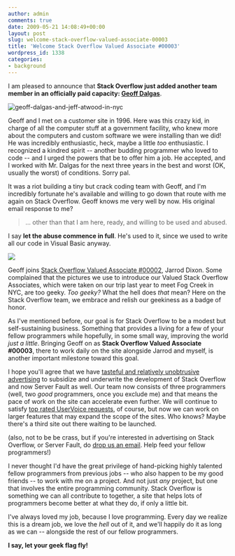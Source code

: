 ```yaml
---
author: admin
comments: true
date: 2009-05-21 14:08:49+00:00
layout: post
slug: welcome-stack-overflow-valued-associate-00003
title: 'Welcome Stack Overflow Valued Associate #00003'
wordpress_id: 1338
categories:
- background
---
```



I am pleased to announce that **Stack Overflow just added another team member in an officially paid capacity: [Geoff Dalgas](http://stackoverflow.com/users/2/geoff-dalgas)**.



![geoff-dalgas-and-jeff-atwood-in-nyc](http://blog.stackoverflow.com/wp-content/uploads/geoff-dalgas-and-jeff-atwood-in-nyc.jpg)



Geoff and I met on a customer site in 1996. Here was this crazy kid, in charge of all the computer stuff at a government facility, who knew more about the computers and custom software we were installing than we did! He was incredibly enthusiastic, heck, maybe a little _too_ enthusiastic. I recognized a kindred spirit -- another budding programmer who loved to code -- and I urged the powers that be to offer him a job. He accepted, and I worked with Mr. Dalgas for the next three years in the best and worst (OK, usually the worst) of conditions. Sorry pal.



It was a riot building a tiny but crack coding team with Geoff, and I'm incredibly fortunate he's available and willing to go down that route with me again on Stack Overflow. Geoff knows me very well by now. His original email response to me?





<blockquote>
... other than that I am here, ready, and willing to be used and abused. 
</blockquote>





I say **let the abuse commence in full**. He's used to it, since we used to write all our code in Visual Basic anyway.



[![](http://www.ibiblio.org/Dave/Dr-Fun/df200002/df20000210.jpg)](http://www.larry.denenberg.com/Knuth-3-16/visual-basic.html)



Geoff joins [Stack Overflow Valued Associate #00002](http://blog.stackoverflow.com/2009/01/welcome-stack-overflow-valued-associate-00002/), Jarrod Dixon. Some complained that the pictures we use to introduce our Valued Stack Overflow Associates, which were taken on our trip last year to meet Fog Creek in NYC, are too geeky. _Too geeky?_ What the hell does _that_ mean? Here on the Stack Overflow team, we embrace and relish our geekiness as a badge of honor.



As I've mentioned before, our goal is for Stack Overflow to be a modest but self-sustaining business. Something that provides a living for a few of your fellow programmers while hopefully, in some small way, improving the world _just a little_. Bringing Geoff on as **Stack Overflow Valued Associate #00003**, there to work daily on the site alongside Jarrod and myself, is another important milestone toward this goal. 



I hope you'll agree that we have [tasteful and relatively unobtrusive advertising](http://blog.stackoverflow.com/2009/03/responsible-advertising-feed-a-programmer/) to subsidize and underwrite the development of Stack Overflow and now Server Fault as well. Our team now consists of three programmers (well, two _good_ programmers, once you exclude me) and that means the pace of work on the site can accelerate even further. We will continue to satisfy [top rated UserVoice requests](http://stackoverflow.uservoice.com/), of course, but now we can work on larger features that may expand the scope of the sites. Who knows? Maybe there's a third site out there waiting to be launched.



(also, not to be be crass, but if you're interested in advertising on Stack Overflow, or Server Fault, do [drop us an email](mailto:team@stackoverflow.com?subject=advertising%20inquiry). Help feed your fellow programmers!)



I never thought I'd have the great privilege of hand-picking highly talented fellow programmers from previous jobs -- who also happen to be my good friends -- to work with me on a project. And not just _any_ project, but one that involves the entire programming community. Stack Overflow is something we can all contribute to together, a site that helps lots of programmers become better at what they do, if only a little bit.



I've always loved my job, because I love programming. Every day we realize this is a dream job, we love the _hell_ out of it, and we'll happily do it as long as we can -- alongside the rest of our fellow programmers.



**I say, let your geek flag fly!**

